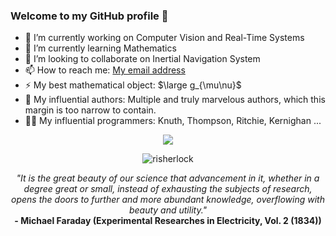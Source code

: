 ### Welcome to my GitHub profile 👋

- 🔭 I’m currently working on Computer Vision and Real-Time Systems
- 🌱 I’m currently learning Mathematics
- 👯 I’m looking to collaborate on Inertial Navigation System 
- 📫 How to reach me: [My email address][email]
- ⚡ My best mathematical object: $\large g_{\mu\nu}$
- 📖 My influential authors: Multiple and truly marvelous authors, which this margin is too narrow to contain.
- 👨‍💻 My influential programmers: Knuth, Thompson, Ritchie, Kernighan ...

<p align="center"> 
  <img src="https://github-readme-stats.vercel.app/api/top-langs/?username=risherlock&layout=compact" />
</p>

<p align="center"> 
  <img src="https://komarev.com/ghpvc/?username=risherlock" alt="risherlock" /> 
</p>

<p align="center"><em>"It is the great beauty of our science that advancement in it, whether in a degree great or small, instead of exhausting the subjects of research, opens the doors to further and more abundant knowledge, overflowing with beauty and utility."</em></br>
<b>- Michael Faraday (Experimental Researches in Electricity, Vol. 2 (1834))</b></p>
</br>

[email]: mailto:risherlock221b@gmail.com
